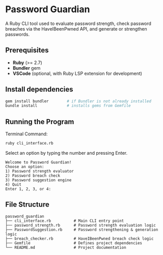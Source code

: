 # Password Guardian

A Ruby CLI tool used to evaluate password strength, check password breaches via the HaveIBeenPwned API, and generate or strengthen passwords.

## Prerequisites

* **Ruby** (>= 2.7)
* **Bundler** gem
* **VSCode** (optional, with Ruby LSP extension for development)

## Install dependencies

   ```bash
   gem install bundler        # if Bundler is not already installed
   bundle install             # installs gems from Gemfile
   ```

## Running the Program
Terminal Command:
```bash
ruby cli_interface.rb
```

Select an option by typing the number and pressing Enter.

```
Welcome to Password Guardian!
Choose an option:
1) Password strength evaluator
2) Password breach check
3) Password suggestion engine
4) Quit
Enter 1, 2, 3, or 4:
```

## File Structure

```
password_guardian
├── cli_interface.rb          # Main CLI entry point
├── password_strength.rb      # Password strength evaluation logic
├── PasswordSuggestion.rb     # Password strengthening & generation logic
├── breach_checker.rb         # HaveIBeenPwned breach check logic
├── Gemfile                   # Defines project dependencies
└── README.md                 # Project documentation
```

